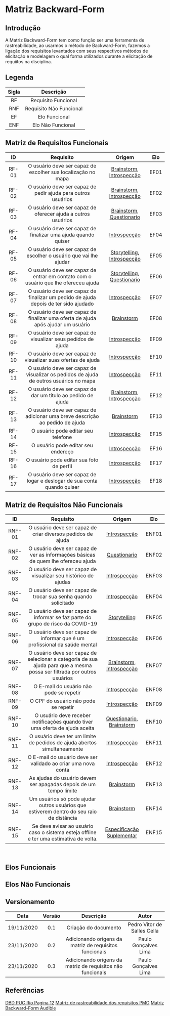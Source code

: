 # Matriz Backward-Form

## Introdução
A Matriz Backward-Form tem como função ser uma ferramenta de rastreabilidade, ao usarmos o método de Backward-Form, fazemos a ligação dos requisitos levantados com seus respectivos métodos de elicitação e modelagem o qual forma utilizados durante a elicitação de requiitos na disciplina.

## Legenda

|Sigla|Descrição|
|:-:|:-:|
|RF|Requisito Funcional|
|RNF|Requisito Não Funcional|
|EF|Elo Funcional|
|ENF|Elo Não Funcional|

## Matriz de Requisitos Funcionais

|ID|Requisito|Origem|Elo|
|:-:|:-:|:-:|:-:|
|RF-01|O usuário deve ser capaz de escolher sua localização no mapa|[Brainstorm](https://requisitos-de-software.github.io/2020.1-Mia-Ajuda/#/pages/elicitations/brainstorming?id=_4-quais-funcionalidades-seriam-essenciais-para-um-aplicativo-de-a%c3%a7%c3%a3o-social), [Introspecção](https://requisitos-de-software.github.io/2020.1-Mia-Ajuda/#/pages/elicitations/introspection?id=requisitos)|EF01|
|RF-02|O usuário deve ser capaz de pedir ajuda para outros usuários|[Brainstorm](https://requisitos-de-software.github.io/2020.1-Mia-Ajuda/#/pages/elicitations/brainstorming?id=_4-quais-funcionalidades-seriam-essenciais-para-um-aplicativo-de-a%c3%a7%c3%a3o-social), [Introspecção](https://requisitos-de-software.github.io/2020.1-Mia-Ajuda/#/pages/elicitations/introspection?id=requisitos)|EF02|
|RF-03|O usuário deve ser capaz de oferecer ajuda a outros usuários|[Brainstorm](https://requisitos-de-software.github.io/2020.1-Mia-Ajuda/#/pages/elicitations/brainstorming?id=_2-como-combinar-volunt%c3%a1rios-que-querem-ajudar-de-alguma-forma-com-as-pessoas-necessitadas), [Questionario](https://requisitos-de-software.github.io/2020.1-Mia-Ajuda/#/pages/elicitations/survey/survey?id=caso-a-pessoa-ache-interessante)|EF03|
|RF-04|O usuário deve ser capaz de finalizar uma ajuda quando quiser|[Introspecção](https://requisitos-de-software.github.io/2020.1-Mia-Ajuda/#/pages/elicitations/introspection?id=requisitos)|EF04|
|RF-05|O usuário deve ser capaz de escolher o usuário que vai lhe ajudar|[Storytelling](https://requisitos-de-software.github.io/2020.1-Mia-Ajuda/#/pages/elicitations/storytelling/storytelling?id=hist%c3%b3ria-de-jos%c3%a9), [Introspecção](https://requisitos-de-software.github.io/2020.1-Mia-Ajuda/#/pages/elicitations/introspection?id=requisitos)|EF05|
|RF-06|O usuário deve ser capaz de entrar em contato com o usuário que lhe ofereceu ajuda|[Storytelling](https://requisitos-de-software.github.io/2020.1-Mia-Ajuda/#/pages/elicitations/storytelling/storytelling?id=hist%c3%b3ria-de-jos%c3%a9), [Questionario](https://requisitos-de-software.github.io/2020.1-Mia-Ajuda/#/pages/elicitations/brainstorming?id=_1-como-proporcionar-ajuda-a-pessoas-que-est%c3%a3o-passando-por-dificuldades-ou-limita%c3%a7%c3%b5es-de-forma-acess%c3%advel-e-solid%c3%a1ria)|EF06|
|RF-07|O usuário deve ser capaz de finalizar um pedido de ajuda depois de ter sido ajudado|[Introspecção](https://requisitos-de-software.github.io/2020.1-Mia-Ajuda/#/pages/elicitations/introspection?id=requisitos)|EF07|
|RF-08|O usuário deve ser capaz de finalizar uma oferta de ajuda após ajudar um usuário|[Brainstorm](https://requisitos-de-software.github.io/2020.1-Mia-Ajuda/#/pages/elicitations/brainstorming?id=_4-quais-funcionalidades-seriam-essenciais-para-um-aplicativo-de-a%c3%a7%c3%a3o-social)|EF08|
|RF-09|O usuário deve ser capaz de visualizar seus pedidos de ajuda|[Introspecção](https://requisitos-de-software.github.io/2020.1-Mia-Ajuda/#/pages/elicitations/introspection?id=requisitos)|EF09|
|RF-10|O usuário deve ser capaz de visualizar suas ofertas de ajuda|[Introspecção](https://requisitos-de-software.github.io/2020.1-Mia-Ajuda/#/pages/elicitations/introspection?id=requisitos)|EF10|
|RF-11|O usuário deve ser capaz de visualizar os pedidos de ajuda de outros usuários no mapa|[Introspecção](https://requisitos-de-software.github.io/2020.1-Mia-Ajuda/#/pages/elicitations/introspection?id=requisitos)|EF11|
|RF-12|O usuário deve ser capaz de dar um título ao pedido de ajuda|[Brainstorm](https://requisitos-de-software.github.io/2020.1-Mia-Ajuda/#/pages/elicitations/brainstorming?id=_4-quais-funcionalidades-seriam-essenciais-para-um-aplicativo-de-a%c3%a7%c3%a3o-social), [Introspecção](https://requisitos-de-software.github.io/2020.1-Mia-Ajuda/#/pages/elicitations/introspection?id=requisitos)|EF12|
|RF-13|O usuário deve ser capaz de adicionar uma breve descrição ao pedido de ajuda|[Brainstorm](https://requisitos-de-software.github.io/2020.1-Mia-Ajuda/#/pages/elicitations/brainstorming?id=_4-quais-funcionalidades-seriam-essenciais-para-um-aplicativo-de-a%c3%a7%c3%a3o-social)|EF13|
|RF-14|O usuário pode editar seu telefone|[Introspecção](https://requisitos-de-software.github.io/2020.1-Mia-Ajuda/#/pages/elicitations/introspection?id=requisitos)|EF15|
|RF-15|O usuário pode editar seu endereço|[Introspecção](https://requisitos-de-software.github.io/2020.1-Mia-Ajuda/#/pages/elicitations/introspection?id=requisitos)|EF16|
|RF-16|O usuário pode editar sua foto de perfil|[Introspecção](https://requisitos-de-software.github.io/2020.1-Mia-Ajuda/#/pages/elicitations/introspection?id=requisitos)|EF17|
|RF-17|O usuário deve ser capaz de logar e deslogar de sua conta quando quiser|[Introspecção](https://requisitos-de-software.github.io/2020.1-Mia-Ajuda/#/pages/elicitations/introspection?id=requisitos)|EF18|

## Matriz de Requisitos Não Funcionais

|ID|Requisito|Origem|Elo|
|:-:|:-:|:-:|:-:|
|RNF-01|O usuário deve ser capaz de criar diversos pedidos de ajuda|[Introspecção](https://requisitos-de-software.github.io/2020.1-Mia-Ajuda/#/pages/elicitations/introspection?id=requisitos)|ENF01|
|RNF-02|O usuário deve ser capaz de ver as informações básicas de quem lhe ofereceu ajuda|[Questionario](https://requisitos-de-software.github.io/2020.1-Mia-Ajuda/#/pages/elicitations/survey/survey?id=caso-a-pessoa-utilize-o-aplicativo)|ENF02|
|RNF-03|O usuário deve ser capaz de visualizar seu histórico de ajudas|[Introspecção](https://requisitos-de-software.github.io/2020.1-Mia-Ajuda/#/pages/elicitations/introspection?id=requisitos)|ENF03|
|RNF-04|O usuário deve ser capaz de trocar sua senha quando solicitado|[Introspecção](https://requisitos-de-software.github.io/2020.1-Mia-Ajuda/#/pages/elicitations/introspection?id=requisitos)|ENF04|
|RNF-05|O usuário deve ser capaz de informar se faz parte do grupo de risco da COVID-19|[Storytelling](https://requisitos-de-software.github.io/2020.1-Mia-Ajuda/#/pages/elicitations/storytelling/storytelling?id=hist%c3%b3ria-de-maria)|ENF05|
|RNF-06|O usuário deve ser capaz de informar que é um profissional da saúde mental|[Introspecção](https://requisitos-de-software.github.io/2020.1-Mia-Ajuda/#/pages/elicitations/introspection?id=requisitos)|ENF06|
|RNF-07|O usuário deve ser capaz de selecionar a categoria de sua ajuda para que a mesma possa ser filtrada por outros usuários|[Brainstorm](https://requisitos-de-software.github.io/2020.1-Mia-Ajuda/#/pages/elicitations/brainstorming?id=_3-de-que-forma-as-pessoas-podem-ajudar), [Introspecção](https://requisitos-de-software.github.io/2020.1-Mia-Ajuda/#/pages/elicitations/introspection?id=requisitos)|ENF07|
|RNF-08|O E-mail do usuário não pode se repetir|[Introspecção](https://requisitos-de-software.github.io/2020.1-Mia-Ajuda/#/pages/elicitations/introspection?id=requisitos)|ENF08|
|RNF-09|O CPF do usuário não pode se repetir|[Introspecção](https://requisitos-de-software.github.io/2020.1-Mia-Ajuda/#/pages/elicitations/introspection?id=requisitos)|ENF09|
|RNF-10|O usuário deve receber notificações quando tiver uma oferta de ajuda aceita|[Questionario](https://requisitos-de-software.github.io/2020.1-Mia-Ajuda/#/pages/elicitations/survey/survey?id=caso-a-pessoa-n%c3%a3o-utilize-o-aplicativo), [Brainstorm](https://requisitos-de-software.github.io/2020.1-Mia-Ajuda/#/pages/elicitations/brainstorming?id=_4-quais-funcionalidades-seriam-essenciais-para-um-aplicativo-de-a%c3%a7%c3%a3o-social)|ENF10|
|RNF-11|O usuário deve ter um limite de pedidos de ajuda abertos simultaneamente|[Introspecção](https://requisitos-de-software.github.io/2020.1-Mia-Ajuda/#/pages/elicitations/introspection?id=requisitos)|ENF11|
|RNF-12|O E-mail do usuário deve ser validado ao criar uma nova conta|[Introspecção](https://requisitos-de-software.github.io/2020.1-Mia-Ajuda/#/pages/elicitations/introspection?id=requisitos)|ENF12|
|RNF-13|As ajudas do usuário devem ser apagadas depois de um tempo limite|[Brainstorm](https://requisitos-de-software.github.io/2020.1-Mia-Ajuda/#/pages/elicitations/brainstorming?id=_4-quais-funcionalidades-seriam-essenciais-para-um-aplicativo-de-a%c3%a7%c3%a3o-social)|ENF13|
|RNF-14|Um usuários só pode ajudar outros usuários que estiverem dentro do seu raio de distância|[Brainstorm](https://requisitos-de-software.github.io/2020.1-Mia-Ajuda/#/pages/elicitations/brainstorming?id=_4-quais-funcionalidades-seriam-essenciais-para-um-aplicativo-de-a%c3%a7%c3%a3o-social)|ENF14|
|RNF-15|Se deve avisar ao usuário caso o sistema esteja offline e ter uma estimativa de volta.|[Especificação Suplementar](https://requisitos-de-software.github.io/2020.1-Mia-Ajuda/#/pages/modeling/specification?id=confiabilidade)|ENF15|

<br> 

## Elos Funcionais

## Elos Não Funcionais

## Versionamento

|Data|Versão|Descrição|Autor|
|:-:|:-:|:-:|:-:|
|19/11/2020|0.1|Criação do documento|Pedro Vítor de Salles Cella|
|23/11/2020|0.2|Adicionando origens da matriz de requisitos funcionais|Paulo Gonçalves Lima|
|23/11/2020|0.3|Adicionando origens da matriz de requisitos não funcionais|Paulo Gonçalves Lima|
## Referências
[DBD PUC Rio Pagina 12](http://www.dbd.puc-rio.br/depto_informatica/05_20_sayao.pdf)
[Matriz de rastreabilidade dos requisitos PMO](https://escritoriodeprojetos.com.br/matriz-de-rastreabilidade-dos-requisitos)
[Matriz Backward-Form Audible](https://requisitos-de-software.github.io/2019.2-Audible/matrizBackward-from/)
